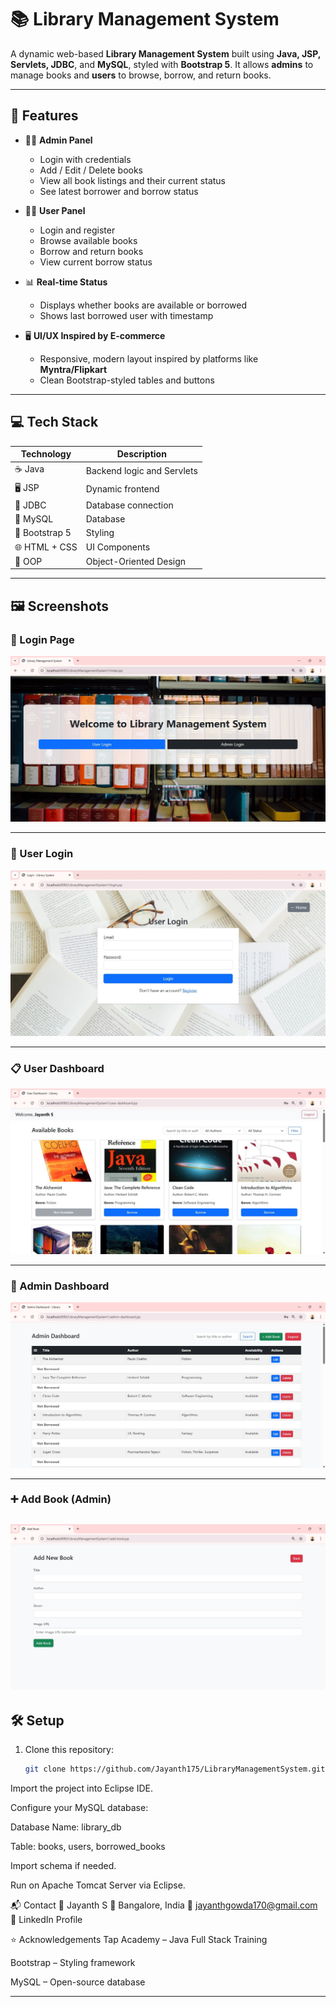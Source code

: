# 📚 Library Management System

A dynamic web-based **Library Management System** built using **Java, JSP, Servlets, JDBC**, and **MySQL**, styled with **Bootstrap 5**. It allows **admins** to manage books and **users** to browse, borrow, and return books.

---

## 🚀 Features

- 🧑‍💼 **Admin Panel**
  - Login with credentials
  - Add / Edit / Delete books
  - View all book listings and their current status
  - See latest borrower and borrow status

- 👨‍🎓 **User Panel**
  - Login and register
  - Browse available books
  - Borrow and return books
  - View current borrow status

- 📊 **Real-time Status**
  - Displays whether books are available or borrowed
  - Shows last borrowed user with timestamp

- 🖥️ **UI/UX Inspired by E-commerce**
  - Responsive, modern layout inspired by platforms like **Myntra/Flipkart**
  - Clean Bootstrap-styled tables and buttons

---

## 💻 Tech Stack

| Technology | Description |
|------------|-------------|
| ☕ Java     | Backend logic and Servlets |
| 🖥️ JSP      | Dynamic frontend |
| 🔗 JDBC     | Database connection |
| 🐬 MySQL   | Database |
| 🎨 Bootstrap 5 | Styling |
| 🌐 HTML + CSS | UI Components |
| 🧠 OOP      | Object-Oriented Design |

---

## 🖼️ Screenshots

### 🔐 Login Page
![Login](images/login.jpg)

---

### 👤 User Login
![User Login](images/user-login.jpg)

---

### 📋 User Dashboard
![User Dashboard](images/user-dashboard.jpg)

---

### 🔐 Admin Dashboard
![Admin Dashboard](images/admin-dashboard.jpg)

---

### ➕ Add Book (Admin)
![Add Book](images/addbook.jpg)
---

## 🛠️ Setup

1. Clone this repository:
   ```bash
   git clone https://github.com/Jayanth175/LibraryManagementSystem.git

Import the project into Eclipse IDE.

Configure your MySQL database:

Database Name: library_db

Table: books, users, borrowed_books

Import schema if needed.

Run on Apache Tomcat Server via Eclipse.

📬 Contact
👤 Jayanth S
📍 Bangalore, India
📧 jayanthgowda170@gmail.com
🔗 LinkedIn Profile

⭐ Acknowledgements
Tap Academy – Java Full Stack Training

Bootstrap – Styling framework

MySQL – Open-source database


---


